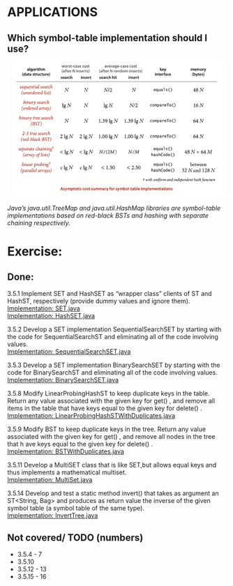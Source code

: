 # APPLICATIONS

## Which symbol-table implementation should I use?

![img.png](../../resources/st_summary.png)

_Java’s java.util.TreeMap and java.util.HashMap libraries are symbol-table
implementations based on red-black BSTs and hashing with separate chaining respectively._

# Exercise:

## Done:

3.5.1 Implement SET and HashSET as “wrapper class” clients of ST and HashST,
respectively (provide dummy values and ignore them).      
[Implementation: SET.java](./exercises/SET.java)  
[Implementation: HashSET.java](./exercises/HashSET.java)

3.5.2 Develop a SET implementation SequentialSearchSET by starting with the code
for SequentialSearchST and eliminating all of the code involving values.  
[Implementation: SequentialSearchSET.java](./exercises/SequentialSearchSET.java)

3.5.3 Develop a SET implementation BinarySearchSET by starting with the code for
BinarySearchST and eliminating all of the code involving values.  
[Implementation: BinarySearchSET.java](./exercises/BinarySearchSET.java)

3.5.8 Modify LinearProbingHashST to keep duplicate keys in the table. Return any
value associated with the given key for get() , and remove all items in the table that have
keys equal to the given key for delete() .  
[Implementation: LinearProbingHashSTWithDuplicates.java](./exercises/LinearProbingHashSTWithDuplicates.java)

3.5.9 Modify BST to keep duplicate keys in the tree. Return any value associated with
the given key for get() , and remove all nodes in the tree that h ave keys equal to the
given key for delete() .  
[Implementation: BSTWithDuplicates.java](./exercises/BSTWithDuplicates.java)

3.5.11 Develop a MultiSET class that is like SET,but allows equal keys and thus implements
a mathematical multiset.  
[Implementation: MultiSet.java](./exercises/MultiSet.java)

3.5.14 Develop and test a static method invert() that takes as argument an
ST<String, Bag<String>> and produces as return value the inverse of the given
symbol table (a symbol table of the same type).  
[Implementation: InvertTree.java](./exercises/InvertTree.java)

## Not covered/ TODO (numbers)

- 3.5.4 - 7
- 3.5.10
- 3.5.12 - 13
- 3.5.15 - 16
